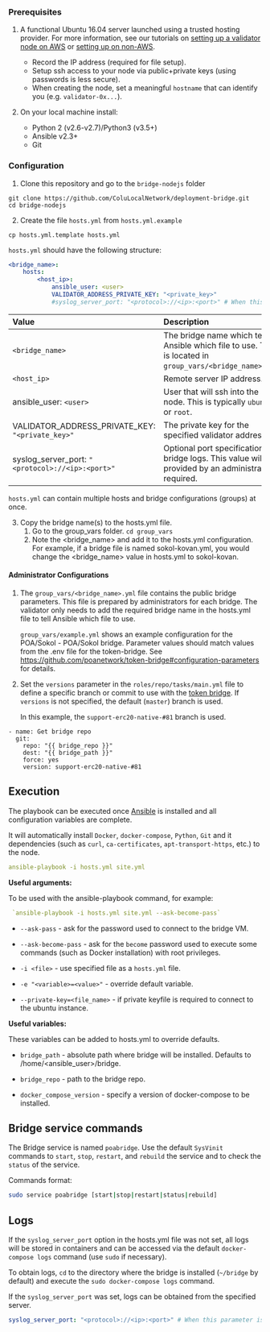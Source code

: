 ### Prerequisites
1. A functional Ubuntu 16.04 server launched using a trusted hosting provider. For more information, see our tutorials on [setting up a validator node on AWS](https://github.com/poanetwork/wiki/wiki/Validator-Node-on-AWS) or [setting up on non-AWS](https://github.com/poanetwork/wiki/wiki/Validator-Node-Non-AWS).
   * Record the IP address (required for file setup).
   * Setup ssh access to your node via public+private keys (using passwords is less secure). 
   * When creating the node, set a meaningful `hostname` that can identify you (e.g. `validator-0x...`).

2. On your local machine install:
    * Python 2 (v2.6-v2.7)/Python3 (v3.5+)
    * Ansible v2.3+
    * Git

### Configuration

1. Clone this repository and go to the `bridge-nodejs` folder
```
git clone https://github.com/ColuLocalNetwork/deployment-bridge.git
cd bridge-nodejs
```
2. Create the file `hosts.yml` from `hosts.yml.example`
```
cp hosts.yml.template hosts.yml
```

`hosts.yml` should have the following structure:

```yaml
<bridge_name>:
    hosts:
        <host_ip>:
            ansible_user: <user>
            VALIDATOR_ADDRESS_PRIVATE_KEY: "<private_key>"
            #syslog_server_port: "<protocol>://<ip>:<port>" # When this parameter is set all bridge logs will be redirected to <ip>:<port> address.
```

| Value | Description |
|:------------------------------------------------|:----------------------------------------------------------------------------------------------------------|
| `<bridge_name>` | The bridge name which tells Ansible which file to use. This is located in `group_vars/<bridge_name>.yml`. |
| `<host_ip>` | Remote server IP address. |
| ansible_user: `<user>` | User that will ssh into the node. This is typically `ubuntu` or `root`. |
| VALIDATOR_ADDRESS_PRIVATE_KEY: `"<private_key>"` | The private key for the specified validator address. |
| syslog_server_port: `"<protocol>://<ip>:<port>"` | Optional port specification for bridge logs. This value will be provided by an administrator if required.  |


`hosts.yml` can contain multiple hosts and bridge configurations (groups) at once.


3. Copy the bridge name(s) to the hosts.yml file. 
   1. Go to the group_vars folder. 
   `cd group_vars`
   2. Note the  <bridge_name> and add it to the hosts.yml configuration. For example, if a bridge file is named sokol-kovan.yml, you would change the <bridge_name> value in hosts.yml to sokol-kovan.

#### Administrator Configurations

1. The `group_vars/<bridge_name>.yml` file contains the public bridge parameters. This file is prepared by administrators for each bridge. The validator only needs to add the required bridge name in the hosts.yml file to tell Ansible which file to use.

   `group_vars/example.yml` shows an example configuration for the POA/Sokol - POA/Sokol bridge. Parameter values should match values from the .env file for the token-bridge. See https://github.com/poanetwork/token-bridge#configuration-parameters for details.

2. Set the `versions` parameter in the `roles/repo/tasks/main.yml` file to define a specific branch or commit to use with the [token bridge](https://github.com/poanetwork/token-bridge). If `versions` is not specified, the default (`master`) branch is used.

   In this example, the `support-erc20-native-#81` branch is used.

```
- name: Get bridge repo
  git:
    repo: "{{ bridge_repo }}"
    dest: "{{ bridge_path }}"
    force: yes
    version: support-erc20-native-#81
```

## Execution

The playbook can be executed once [Ansible](https://docs.ansible.com/ansible/latest/installation_guide/intro_installation.html) is installed and all configuration variables are complete. 

It will automatically install `Docker`, `docker-compose`, `Python`, `Git` and it dependencies (such as `curl`, `ca-certificates`, `apt-transport-https`, etc.) to the node. 

```yaml
ansible-playbook -i hosts.yml site.yml
```

**Useful arguments:**

To be used with the ansible-playbook command, for example:

```yaml
 `ansible-playbook -i hosts.yml site.yml --ask-become-pass`
```

* `--ask-pass` - ask for the password used to connect to the bridge VM.

* `--ask-become-pass` - ask for the `become` password used to execute some commands (such as Docker installation) with root privileges.

* `-i <file>` - use specified file as a `hosts.yml` file.

* `-e "<variable>=<value>"` - override default variable.

* `--private-key=<file_name>` - if private keyfile is required to connect to the ubuntu instance.

**Useful variables:**

These variables can be added to hosts.yml to override defaults.

* `bridge_path` - absolute path where bridge will be installed. Defaults to /home/<ansible_user>/bridge.

* `bridge_repo` - path to the bridge repo.

* `docker_compose_version` - specify a version of docker-compose to be installed.


## Bridge service commands

The Bridge service is named `poabridge`. Use the default `SysVinit` commands to `start`, `stop`, `restart`, and `rebuild` the service and to check the `status` of the service. 

Commands format:
```bash
sudo service poabridge [start|stop|restart|status|rebuild]
```

## Logs

If the `syslog_server_port` option in the hosts.yml file was not set, all logs will be stored in containers and can be accessed via the default `docker-compose logs` command (use `sudo` if necessary). 

To obtain logs, `cd` to the directory where the bridge is installed (`~/bridge` by default) and execute the `sudo docker-compose logs` command.

If the `syslog_server_port` was set, logs can be obtained from the specified server.

```yaml 
syslog_server_port: "<protocol>://<ip>:<port>" # When this parameter is set all bridge logs will be redirected to the <ip>:<port> address.
```
